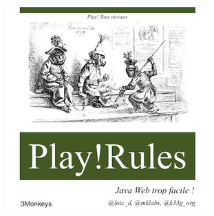 ![Alt "3MonkeysPlayRules"](https://github.com/3monkeys/play.rules/blob/master/rsrc/Play_rules_min.png)
